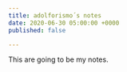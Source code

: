 ```yaml
---
title: adolforismo´s notes
date: 2020-06-30 05:00:00 +0000
published: false

---
```

This are going to be my notes.